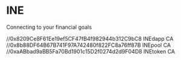 # INE
Connecting to your financial goals

//0x8209Ce8F61Ee19ef5CF47fB4f982944b312C9bC8 INEdapp CA
//0x8b88DF64B67B741F97A742480f822FC8a76ff87B INEpool CA
//0xaABbad9aBB5Fa70Bd1901c15D2f0274d2d9F04D8 INEtoken CA
